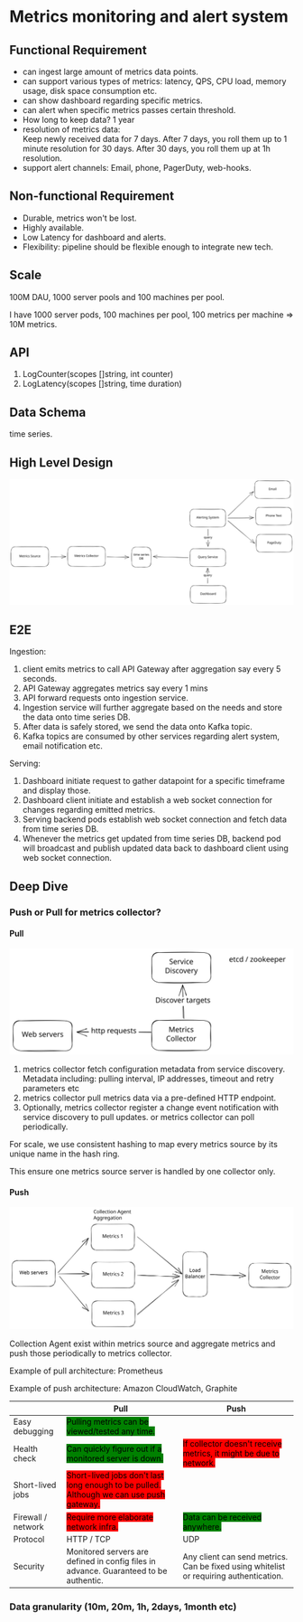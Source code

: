 # Metrics monitoring and alert system

## Functional Requirement

* can ingest large amount of metrics data points.
* can support various types of metrics: latency, QPS, CPU load, memory usage, disk space consumption etc.
* can show dashboard regarding specific metrics.
* can alert when specific metrics passes certain threshold.
* How long to keep data? 1 year
* resolution of metrics data:\
  Keep newly received data for 7 days. After 7 days, you roll them up to 1 minute resolution for 30 days. After 30 days, you roll them up at 1h resolution.
* support alert channels: Email, phone, PagerDuty, web-hooks.

## Non-functional Requirement

* Durable, metrics won't be lost.
* Highly available.
* Low Latency for dashboard and alerts.
* Flexibility: pipeline should be flexible enough to integrate new tech.

## Scale

100M DAU, 1000 server pools and 100 machines per pool.

I have 1000 server pods, 100 machines per pool, 100 metrics per machine => 10M metrics.

## API

1. LogCounter(scopes \[]string, int counter)
2. LogLatency(scopes \[]string, time duration)

## Data Schema

time series.

## High Level Design

<img src="../../.gitbook/assets/file.excalidraw (10).svg" alt="" class="gitbook-drawing">

## E2E

Ingestion:

1. client emits metrics to call API Gateway after aggregation say every 5 seconds.
2. API Gateway aggregates metrics say every 1 mins
3. API forward requests onto ingestion service.
4. Ingestion service will further aggregate based on the needs and store the data onto time series DB.
5. After data is safely stored, we send the data onto Kafka topic.
6. Kafka topics are consumed by other services regarding alert system, email notification etc.

Serving:

1. Dashboard initiate request to gather datapoint for a specific timeframe and display those.
2. Dashboard client initiate and establish a web socket connection for changes regarding emitted metrics.
3. Serving backend pods establish web socket connection and fetch data from time series DB.
4. Whenever the metrics get updated from time series DB, backend pod will broadcast and publish updated data back to dashboard client using web socket connection.

## Deep Dive

### Push or Pull for metrics collector?

#### Pull

<img src="../../.gitbook/assets/file.excalidraw (11).svg" alt="" class="gitbook-drawing">

1. metrics collector fetch configuration metadata from service discovery. Metadata including: pulling interval, IP addresses, timeout and retry parameters etc
2. metrics collector pull metrics data via a pre-defined HTTP endpoint.
3. Optionally, metrics collector register a change event notification with service discovery to pull updates. or metrics collector can poll periodically.

For scale, we use consistent hashing to map every metrics source by its unique name in the hash ring.&#x20;

This ensure one metrics source server is handled by one collector only.

#### Push

<img src="../../.gitbook/assets/file.excalidraw.svg" alt="" class="gitbook-drawing">

Collection Agent exist within metrics source and aggregate metrics and push those periodically to metrics collector.

Example of pull architecture: Prometheus

Example of push architecture: Amazon CloudWatch, Graphite

|                    | Pull                                                                                                                               | Push                                                                                                         |
| ------------------ | ---------------------------------------------------------------------------------------------------------------------------------- | ------------------------------------------------------------------------------------------------------------ |
| Easy debugging     | <mark style="background-color:green;">Pulling metrics can be viewed/tested any time.</mark>                                        |                                                                                                              |
| Health check       | <mark style="background-color:green;">Can quickly figure out if a monitored server is down.</mark>                                 | <mark style="background-color:red;">If collector doesn't receive metrics, it might be due to network.</mark> |
| Short-lived jobs   | <mark style="background-color:red;">Short-lived jobs don't last long enough to be pulled. Although we can use push gateway.</mark> |                                                                                                              |
| Firewall / network | <mark style="background-color:red;">Require more elaborate network infra.</mark>                                                   | <mark style="background-color:green;">Data can be received anywhere.</mark>                                  |
| Protocol           | HTTP / TCP                                                                                                                         | UDP                                                                                                          |
| Security           | Monitored servers are defined in config files in advance. Guaranteed to be authentic.                                              | Any client can send metrics. Can be fixed using whitelist or requiring authentication.                       |

### Data granularity (10m, 20m, 1h, 2days, 1month etc)
